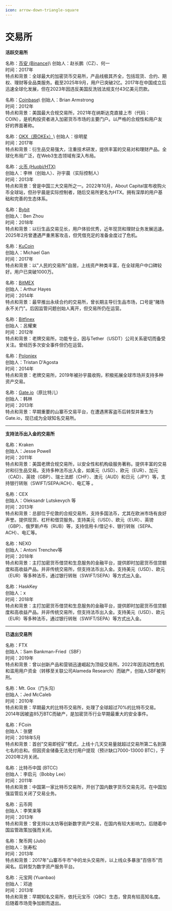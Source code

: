 ```yaml
---
icon: arrow-down-triangle-square
---
```


# 交易所

**活跃交易所**

名称：[币安 (Binance)](https://accounts.binance.com/en/register?)\
创始人：赵长鹏（CZ）、何一\
时间：2017年\
特点和背景：全球最大的加密货币交易所，产品线极其齐全，包括现货、合约、期权、理财等全品类服务。截至2025年9月，用户已突破2亿。2017年在中国成立后迅速全球化发展，但在2023年因违反美国反洗钱法规支付43亿美元罚款。

名称：[Coinbase](https://login.coinbase.com/signup?)\
创始人：Brian Armstrong\
时间：2012年\
特点和背景：美国最大合规交易所，2021年在纳斯达克直接上市（代码：COIN），是机构投资者进入加密货币市场的主要门户。以严格的合规性和用户友好的界面著称。

名称：[OKX（原OKEx）](https://www.okx.com/zh-hans/account/register?)\
创始人：徐明星\
时间：2017年\
特点和背景：衍生品交易强大，注重技术研发，提供丰富的交易对和理财产品。全球化布局广泛，在Web3生态领域有深入布局。

名称：[火币 (Huobi/HTX)](https://www.htx.com/zh-cn/register)\
创始人：李林（创始人）、孙宇晨（实际控制人）\
时间：2013年\
特点和背景：曾是中国三大交易所之一。2022年10月，About Capital宣布收购火币全球站，但孙宇晨是实际控制者，随后交易所更名为HTX。拥有深厚的用户基础和完善的生态体系。

名称：[Bybit](https://www.bybit.com/en/register)\
创始人：Ben Zhou\
时间：2018年\
特点和背景：以衍生品交易见长，用户体验优秀，近年现货和理财业务发展迅速。2025年2月曾遭遇严重黑客攻击，但凭借充足的准备金度过了危机。

名称：[KuCoin](https://www.kucoin.com/ucenter/signup)\
创始人：Michael Gan\
时间：2017年\
特点和背景：以"人民的交易所"自居，上线资产种类丰富，在全球用户中口碑较好。用户已突破1000万。

名称：[BitMEX](https://www.bitmex.com/register)\
创始人：Arthur Hayes\
时间：2014年\
特点和背景：最早推出永续合约的交易所，曾长期主导衍生品市场，口号是"赌场永不关门"。后因监管问题创始人离开，但交易所仍在运营。

名称：[Bitfinex](https://www.bitfinex.com/sign-up/)\
创始人：呂耀東\
时间：2012年\
特点和背景：老牌交易所，功能专业，因与Tether（USDT）公司关系密切而备受关注。曾经历多次安全事件但仍在运营。

名称：[Poloniex](https://www.poloniex.com/zh-CN/signup)\
创始人：Tristan D'Agosta\
时间：2014年\
特点和背景：老牌交易所，2019年被孙宇晨收购，积极拓展全球市场并支持多种资产交易。

名称：[Gate.io](https://gate.io/)（原比特儿）\
创始人：韩林\
时间：2013年\
特点和背景：早期重要的山寨币交易平台，在遭遇黑客盗币后转型并重生为Gate.io，现已成为全球知名交易所。

***

**支持法币出入金的交易所**

名称：Kraken\
创始人：Jesse Powell\
时间：2011年\
特点和背景：美国老牌合规交易所，以安全性和机构级服务著称。提供丰富的交易对和衍生品交易。支持多种法币出入金，如美元（USD）、欧元（EUR）、加元（CAD）、英镑（GBP）、瑞士法郎（CHF）、澳元（AUD）和日元（JPY）等，支持银行转账（SWIFT/SEPA/ACH）、电汇等 。

名称：CEX\
创始人：Oleksandr Lutskevych 等\
时间：2013年\
特点和背景：总部位于伦敦的合规交易所，支持多国法币，尤其在欧洲市场有良好声誉。提供现货、杠杆和借贷服务。支持美元（USD）、欧元（EUR）、英镑（GBP）、俄罗斯卢布（RUB）等，支持信用卡/借记卡、银行转账（SEPA、ACH）、电汇等。

名称：NEXO\
创始人：Antoni Trenchev等\
时间：2018年\
特点和背景：主打加密货币借贷和生息服务的金融平台，提供即时加密货币信贷额度和高收益产品。并非传统交易所，但支持法币出入金。支持美元（USD）、欧元（EUR）等多种法币，通过银行转账（SWIFT/SEPA）等方式出入金。

名称：HaskKey\
创始人：x\
时间：2018年\
特点和背景：主打加密货币借贷和生息服务的金融平台，提供即时加密货币信贷额度和高收益产品。并非传统交易所，但支持法币出入金。支持美元（USD）、欧元（EUR）等多种法币，通过银行转账（SWIFT/SEPA）等方式出入金。

***

**已退出交易所**

名称：FTX\
创始人：Sam Bankman-Fried（SBF）\
时间：2019年\
特点和背景：曾以创新产品和营销迅速崛起为顶级交易所。2022年因流动性危机和滥用用户资金（转移至关联公司Alameda Research）而破产，创始人SBF被判刑。

名称：Mt. Gox（门头沟）\
创始人：Jed McCaleb\
时间：2010年\
特点和背景：早期最大的比特币交易所，处理了全球超过70%的比特币交易。2014年因被盗85万BTC而破产，是加密货币行业早期最重大的安全事件。

名称：FCoin\
创始人：张健\
时间：2018年5月\
特点和背景：首创"交易即挖矿"模式，上线十几天交易量就超过交易所第二名到第七名的总和。但因资金储备无法兑付用户提现（预计缺口7000-13000 BTC），于2020年2月关闭。

名称：比特币中国 (BTCC)\
创始人：李启元（Bobby Lee）\
时间：2011年\
特点和背景：中国第一家比特币交易所，开创了国内数字货币交易先河。在中国加强监管后关闭了交易业务。

名称：云币网\
创始人：李笑来等\
时间：2013年\
特点和背景：曾支持以太坊等创新数字资产交易，在国内有较大影响力。后随着中国监管政策加强而关闭。

名称：聚币网 (Jubi)\
创始人：张寿松\
时间：2013年\
特点和背景：2017年"山寨币牛市"中的龙头交易所，以上线众多暴涨"百倍币"而闻名。后转型为数字资产服务平台。

名称：元宝网 (Yuanbao)\
创始人：邓迪\
时间：2013年\
特点和背景：早期知名交易所，依托元宝币（QBC）生态，曾具有较高知名度。后随着市场竞争加剧而退出。
